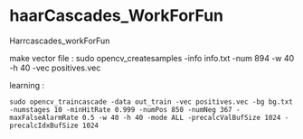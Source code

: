 # haarCascades_WorkForFun
Harrcascades_workForFun



make vector file :
	sudo opencv_createsamples -info info.txt -num 894 -w 40 -h 40 -vec positives.vec
	
learning :

	sudo opencv_traincascade -data out_train -vec positives.vec -bg bg.txt -numstages 10 -minHitRate 0.999 -numPos 850 -numNeg 367 -maxFalseAlarmRate 0.5 -w 40 -h 40 -mode ALL -precalcValBufSize 1024 -precalcIdxBufSize 1024
